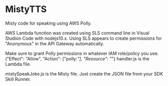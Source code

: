# MistyTTS
Misty code for speaking using AWS Polly.

AWS Lambda function was created using SLS command line in Visual Studion Code with nodejs10.x. Using SLS appears to create permissions for "Anonymous" in the API Gateway automatically.

Make sure to grant Polly permissions in whatever IAM role/policy you use. ("Effect": "Allow", "Action": ["polly:*"], "Resource": "*"}
handler.js is the Lambda file.

mistySpeakJoke.js is the Misty file. Just create the JSON file from your SDK Skill Runner.
